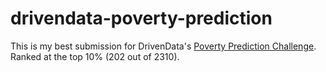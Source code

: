 # drivendata-poverty-prediction

This is my best submission for DrivenData's [Poverty Prediction Challenge](https://www.drivendata.org/competitions/50/worldbank-poverty-prediction). Ranked at the top 10% (202 out of 2310).
